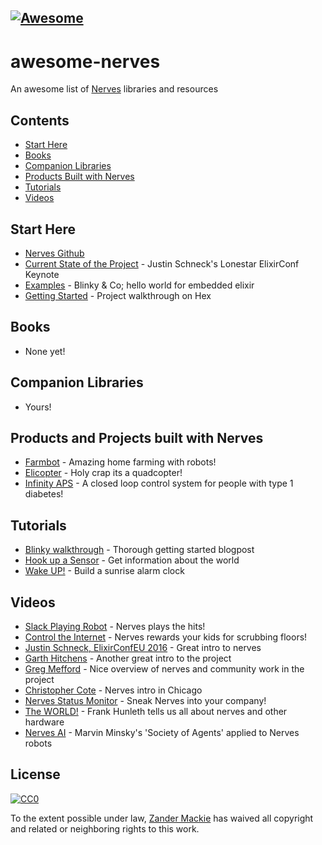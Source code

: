 [![Awesome](https://cdn.rawgit.com/sindresorhus/awesome/d7305f38d29fed78fa85652e3a63e154dd8e8829/media/badge.svg)](https://github.com/sindresorhus/awesome)
---
# awesome-nerves

An awesome list of [Nerves](http://nerves-project.org/) libraries and resources

## Contents
 - [Start Here](#start-here)
 - [Books](#books)
 - [Companion Libraries](#companion-libraries)
 - [Products Built with Nerves](#Products-built-with-Nerves)
 - [Tutorials](#tutorials)
 - [Videos](#videos)
 
## Start Here
 - [Nerves Github](https://github.com/nerves-project)
 - [Current State of the Project](https://youtu.be/pVHhmqYozOM?list=PLzBBtNlH89Z4FkEqp3vFMfne1dUreF7Gp) - Justin Schneck's Lonestar ElixirConf Keynote
 - [Examples](https://github.com/nerves-project/nerves-examples) - Blinky & Co; hello world for embedded elixir
 - [Getting Started](https://hexdocs.pm/nerves/getting-started.html) - Project walkthrough on Hex
 
## Books
- None yet!

## Companion Libraries
- Yours!

## Products and Projects built with Nerves
  - [Farmbot](https://github.com/farmbot) - Amazing home farming with robots!
  - [Elicopter](https://github.com/elicopter) - Holy crap its a quadcopter!
  - [Infinity APS](https://github.com/infinity-aps) - A closed loop control system for people with type 1 diabetes!

## Tutorials
- [Blinky walkthrough](https://cafecode.co/posts/getting-started-with-nerves/) - Thorough getting started blogpost
- [Hook up a Sensor](http://www.carstenblock.org/post/project-excelsius/) - Get information about the world
- [Wake UP!](http://www.grappendorf.net/projects/sunrise-alarm-clock/hardware.html) - Build a sunrise alarm clock

## Videos
- [Slack Playing Robot](https://www.youtube.com/watch?v=-MzJ-HxRcVI) - Nerves plays the hits!
- [Control the Internet](https://www.youtube.com/watch?v=cznxe3TCevk) - Nerves rewards your kids for scrubbing floors!
- [Justin Schneck, ElixirConfEU 2016](https://www.youtube.com/watch?v=pVHhmqYozOM) - Great intro to nerves
- [Garth Hitchens](https://youtu.be/kpzQrFC55q4) - Another great intro to the project
- [Greg Mefford](https://www.youtube.com/watch?v=YMVL4275Zog) - Nice overview of nerves and community work in the project
- [Christopher Cote](https://www.youtube.com/watch?v=aQ_P9m4JzlQ) - Nerves intro in Chicago
- [Nerves Status Monitor](https://www.youtube.com/watch?v=vbPbulimWLk) - Sneak Nerves into your company!
- [The WORLD!](https://www.youtube.com/watch?v=SVy7gRU_-P8) - Frank Hunleth tells us all about nerves and other hardware
- [Nerves AI](https://www.youtube.com/watch?v=N_PXas9LtzU) - Marvin Minsky's 'Society of Agents' applied to Nerves robots


## License

[![CC0](http://mirrors.creativecommons.org/presskit/buttons/88x31/svg/cc-zero.svg)](https://creativecommons.org/publicdomain/zero/1.0/)

To the extent possible under law, [Zander Mackie](http://zandermackie.com) has waived all copyright and related or neighboring rights to this work.

